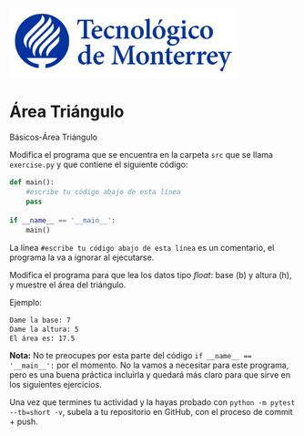 ![Tec de Monterrey](../../images/logotecmty.png)
# Área Triángulo
Básicos-Área Triángulo

Modifica el programa que se encuentra en la carpeta `src` que se llama `exercise.py` y que contiene el siguiente código:

```python
def main():
    #escribe tu código abajo de esta línea
    pass

if __name__ == '__main__':
    main()
```

La línea `#escribe tu código abajo de esta línea` es un comentario, el programa la va a ignorar al ejecutarse.

Modifica el programa para que lea los datos tipo <i>float</i>: base (b) y altura (h), y muestre el área del triángulo.

Ejemplo:
```
Dame la base: 7
Dame la altura: 5
El área es: 17.5
```

**Nota:** No te preocupes por esta parte del código `if __name__ == '__main__':` por el momento. No la vamos a necesitar para este programa, pero es una buena práctica incluirla y quedará más claro para que sirve en los siguientes ejercicios.

Una vez que termines tu actividad y la hayas probado con
`python -m pytest --tb=short -v`,
subela a tu repositorio en GitHub, con el proceso de commit + push.
